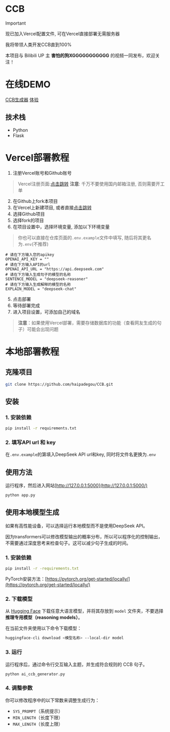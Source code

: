 # CCB
>[!IMPORTANT]
>
>现已加入Vercel配置文件, 可在Vercel直接部署无需服务器

我将带领人类开发CCB直到100%

本项目与 Bilibili UP 主 **害怕的狗XGGGGGGGGGGG** 的视频一同发布，欢迎关注！
# 在线DEMO
<!--作者需要在合并拉去请求时更换链接内容↓-->
[CCB生成器](https://ccb.focalors.ltd)
[体验](http://47.99.50.149/)

## 技术栈
- Python
- Flask

# Vercel部署教程
1. 注册Vercel账号和Github账号
> Vercel注册页面:[点击跳转](https://vercel.com/signup)
> **注意**: 千万不要使用国内邮箱注册, 否则需要开工单
2. 在Github上fork本项目
3. 在Vercel上新建项目, 或者直接[点击跳转](https://vercel.com/new)
4. 选择Github项目
5. 选择fork的项目
6. 在项目设置中，选择环境变量, 添加以下环境变量
> 你也可以直接在仓库页面的`.env.example`文件中填写, 随后将其更名为`.env`(不推荐)
```
# 请在下方输入您的apikey
OPENAI_API_KEY = ""
# 请在下方输入API的url
OPENAI_API_URL = "https://api.deepseek.com"
# 请在下方输入生成句子的模型的名称
SENTENCE_MODEL = "deepseek-reasoner"
# 请在下方输入生成解释的模型的名称
EXPLAIN_MODEL = "deepseek-chat"
```
5. 点击部署
6. 等待部署完成
7. 进入项目设置，可添加自己的域名

> **注意**：如果使用Vercel部署，需要存储数据库的功能（查看网友生成的句子）可能会出现问题
# 本地部署教程
## 克隆项目
```bash
git clone https://github.com/haipadegou/CCB.git
```

## 安装
### 1. 安装依赖
```bash
pip install -r requirements.txt
```

### 2. 填写API url 和 key
在`.env.example`的第填入DeepSeek API url和key, 同时将文件名更换为`.env`

## 使用方法
运行程序，然后进入网站[http://127.0.0.1:5000](http://127.0.0.1:5000/)
```bash
python app.py
```

## 使用本地模型生成
如果有高性能设备，可以选择运行本地模型而不是使用DeepSeek API。

因为transformers可以修改模型输出的概率分布，所以可以程序化的控制输出，不需要通过深度思考来检查句子。这可以减少句子生成的时间。
### 1. 安装依赖
```bash
pip install -r -requirements.txt
```
PyTorch安装方法：[https://pytorch.org/get-started/locally/](https://pytorch.org/get-started/locally/)

### 2. 下载模型
从 [Hugging Face](https://huggingface.co/) 下载任意大语言模型，并将其存放到 `model` 文件夹，不要选择 **推理专用模型（reasoning models）**。

在当前文件夹使用以下命令下载模型：
```bash
huggingface-cli download <模型名称> --local-dir model
```

### 3. 运行
运行程序后，通过命令行交互输入主题，并生成符合规则的 CCB 句子。
```bash
python ai_ccb_generator.py
```

### 4. 调整参数
你可以修改程序中的以下常数来调整生成行为：
- `SYS_PROMPT`（系统提示）
- `MIN_LENGTH`（长度下限）
- `MAX_LENGTH`（长度上限）
